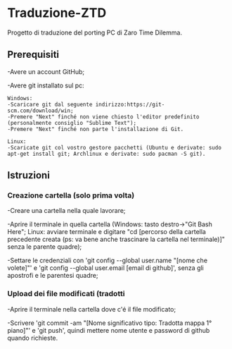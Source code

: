 # Traduzione-ZTD
Progetto di traduzione del porting PC di Zaro Time Dilemma.

## Prerequisiti

-Avere un account GitHub;

-Avere git installato sul pc:

    Windows: 
    -Scaricare git dal seguente indirizzo:https://git-scm.com/download/win;
    -Premere "Next" finché non viene chiesto l'editor predefinito (personalmente consiglio "Sublime Text");
    -Premere "Next" finché non parte l'installazione di Git.
    
    Linux:
    -Scaricate git col vostro gestore pacchetti (Ubuntu e derivate: sudo apt-get install git; Archlinux e derivate: sudo pacman -S git).
    
## Istruzioni

### Creazione cartella (solo prima volta)

-Creare una cartella nella quale lavorare;

-Aprire il terminale in quella cartella (Windows: tasto destro->"Git Bash Here"; Linux: avviare terminale e digitare "cd [percorso della cartella precedente creata (ps: va bene anche trascinare la cartella nel terminale)]" senza le parente quadre);

-Settare le credenziali con 'git config --global user.name "[nome che volete]"' e 'git config --global user.email [email di github]', senza gli apostrofi e le parentesi quadre;

### Upload dei file modificati (tradotti

-Aprire il terminale nella cartella dove c'é il file modificato;

-Scrivere 'git commit -am "[Nome significativo tipo: Tradotta mappa 1° piano]"' e 'git push', quindi mettere nome utente e password di github quando richieste.
